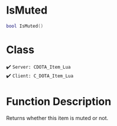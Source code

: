 # IsMuted
```lua
bool IsMuted()
```
# Class
✔️ `Server: CDOTA_Item_Lua`  
✔️ `Client: C_DOTA_Item_Lua`  

# Function Description
Returns whether this item is muted or not.
